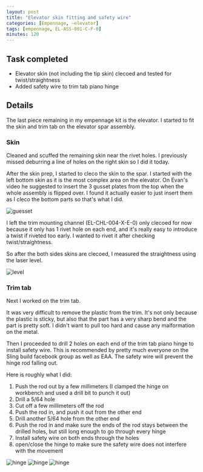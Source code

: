 ```yaml
---
layout: post
title: "Elevator skin fitting and safety wire"
categories: [Empennage, ~elevator]
tags: [empennage, EL-ASS-001-C-F-0]
minutes: 120
---
```


## Task completed

- Elevator skin (not including the tip skin) clecoed and tested for twist/straightness
- Added safety wire to trim tab piano hinge

## Details

The last piece remaining in my empennage kit is the elevator. I started to fit the skin and trim tab on the elevator spar assembly.

### Skin

Cleaned and scuffed the remaining skin near the rivet holes. I previously missed deburring a line of holes on the right skin so I did it today.

After the skin prep, I started to cleco the skin to the spar. I started with the left bottom skin as it is the most complex area on the elevator. On Evan's video he suggested to insert the 3 gusset plates from the top when the whole assembly is flipped over. I found it actually easier to just insert them as I cleco the bottom parts so that's what I did.

![guesset](/assets/img/20240218/gusset.jpg)

I left the trim mounting channel (EL-CHL-004-X-E-0) only clecoed for now because it only has 1 rivet hole on each end, and it's really easy to introduce a twist if riveted too early. I wanted to rivet it after checking twist/straightness.

So after the both sides skins are clecoed, I measured the straightness using the laser level.

![level](/assets/img/20240218/level.jpg)

### Trim tab

Next I worked on the trim tab.

It was very difficult to remove the plastic from the trim. It's not only because the plastic is sticky, but also that the part has a very sharp bend and the part is pretty soft. I didn't want to pull too hard and cause any malformation on the metal.

Then I proceeded to drill 2 holes on each end of the trim tab piano hinge to install safety wire. This is recommended by pretty much everyone on the Sling build facebook group as well as EAA. The safety wire will prevent the hinge rod falling out.

Here is roughly what I did:

1. Push the rod out by a few millimeters (I clamped the hinge on workbench and used a drill bit to punch it out)
1. Drill a 5/64 hole
1. Cut off a few millimeters off the rod
1. Push the rod in, and push it out from the other end
1. Drill another 5/64 hole from the other end
1. Push the rod in and make sure the ends of the rod stays between the drilled holes, but still long enough to go through every hinge
1. Install safety wire on both ends through the holes
1. open/close the hinge to make sure the safety wire does not interfere with the movement

![hinge](/assets/img/20240218/secure_hinge.jpg)
![hinge](/assets/img/20240218/before_safety_wire.jpg)
![hinge](/assets/img/20240218/after_safety_wire.jpg)
